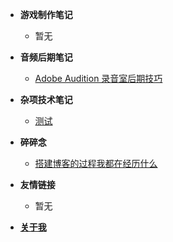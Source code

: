 - **游戏制作笔记**
  - 暂无

- **音频后期笔记**
  - [Adobe Audition 录音室后期技巧](/zh-cn/media/audition.md)

- **杂项技术笔记**
  - [测试](/zh-cn/tech/test.md)

- **碎碎念**
  - [搭建博客的过程我都在经历什么](/zh-cn/chat/AboutBlog.md)

- **友情链接**
  - 暂无

- [**关于我**](/about.md)
